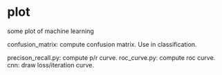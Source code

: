 plot
====

some plot of machine learning</p>
confusion_matrix: compute confusion matrix. Use in classification.</p>
precison_recall.py: compute p/r curve.
roc_curve.py: compute roc curve.
cnn: draw loss/iteration curve.
